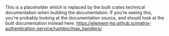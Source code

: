 This is a placeholder which is replaced by the built crates technical documentation when building the documentation.
If you're seeing this, you're probably looking at the documentation source, and should look at the built documentation instead here: <https://element-hq.github.io/matrix-authentication-service/rustdoc/mas_handlers/>
